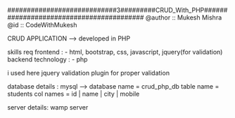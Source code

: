 ############################3#########CRUD_With_PHP#########################################
@author :: Mukesh Mishra
@id :: CodeWithMukesh

CRUD APPLICATION --> developed in PHP

skills req
      frontend : - html, bootstrap, css, javascript, jquery(for validation)
      backend technology : - php
      
i used here jquery validation plugin for proper validation

database details : mysql  -->
    database name = crud_php_db 
    table name = students
    col names = id | name | city | mobile  
 
 server details: wamp server
